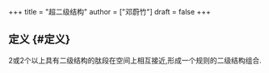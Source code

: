 +++
title = "超二级结构"
author = ["邓蔚竹"]
draft = false
+++

## 定义 {#定义}

2或2个以上具有二级结构的肽段在空间上相互接近,形成一个规则的二级结构组合.